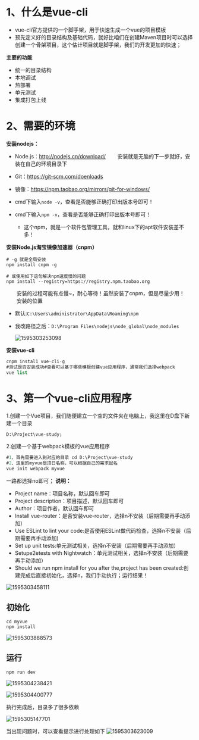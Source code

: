 # 1、什么是vue-cli

- vue-cli官方提供的一个脚手架，用于快速生成一个vue的项目模板
- 预先定义好的目录结构及基础代码，就好比咱们在创建Maven项目时可以选择创建一个骨架项目，这个估计项目就是脚手架，我们的开发更加的快速；

**主要的功能**

- 统一的目录结构
- 本地调试
- 热部署
- 单元测试
- 集成打包上线

# 2、需要的环境

**安装nodejs：**

- Node.js：http://nodejs.cn/download/
    安装就是无脑的下一步就好，安装在自己的环境目录下
- Git：https://git-scm.com/doenloads
- 镜像：https://npm.taobao.org/mirrors/git-for-windows/

- cmd下输入`node -v`，查看是否能够正确打印出版本号即可！
- cmd下输入`npm -v`，查看是否能够正确打印出版本号即可！
  - 这个npm，就是一个软件包管理工具，就和linux下的apt软件安装差不多！

**安装Node.js淘宝镜像加速器（cnpm）**

```
# -g 就是全局安装
npm install cnpm -g

# 或使用如下语句解决npm速度慢的问题
npm install --registry=https://registry.npm.taobao.org
```

  安装的过程可能有点慢~，耐心等待！虽然安装了cnpm，但是尽量少用！
  安装的位置

- 默认:`C:\Users\administrator\AppData\Roaming\npm`

- 我改路径之后：`D:\Program Files\nodejs\node_global\node_modules`

  ![1595303253098](第一个vue-cli项目.assets/1595303253098.png)

  

**安装vue-cli**

```sql
cnpm instal1 vue-cli-g
#测试是否安装成功#查看可以基于哪些模板创建vue应用程序，通常我们选择webpack
vue list
```

# 3、第一个vue-cli应用程序

1.创建一个Vue项目，我们随便建立一个空的文件夹在电脑上，我这里在D盘下新建一个目录

```
D:\Project\vue-study;
```

2.创建一个基于webpack模板的vue应用程序

```sql
#1、首先需要进入到对应的目录 cd D:\Project\vue-study
#2、这里的myvue是顶日名称，可以根据自己的需求起名
vue init webpack myvue
```

一路都选择no即可；
**说明：**

- Project name：项目名称，默认回车即可
- Project description：项目描述，默认回车即可
- Author：项目作者，默认回车即可
- Install vue-router：是否安装vue-router，选择n不安装（后期需要再手动添加）
- Use ESLint to lint your code:是否使用ESLint做代码检查，选择n不安装（后期需要再手动添加)
- Set up unit tests:单元测试相关，选择n不安装（后期需要再手动添加）
- Setupe2etests with Nightwatch：单元测试相关，选择n不安装（后期需要再手动添加）
- Should we run npm install for you after the,project has been created:创建完成后直接初始化，选择n，我们手动执行；运行结果！

![1595303458111](第一个vue-cli项目.assets/1595303458111.png)

## 初始化

```
cd myvue
npm install
```

![1595303888573](第一个vue-cli项目.assets/1595303888573.png)

## 运行

```
npm run dev
```

![1595304238421](第一个vue-cli项目.assets/1595304238421.png)

![1595304400777](第一个vue-cli项目.assets/1595304400777.png)

执行完成后，目录多了很多依赖

![1595305147701](第一个vue-cli项目.assets/1595305147701.png)

当出现问题时，可以查看提示进行处理如下
![1595303623009](第一个vue-cli项目.assets/1595303623009.png)